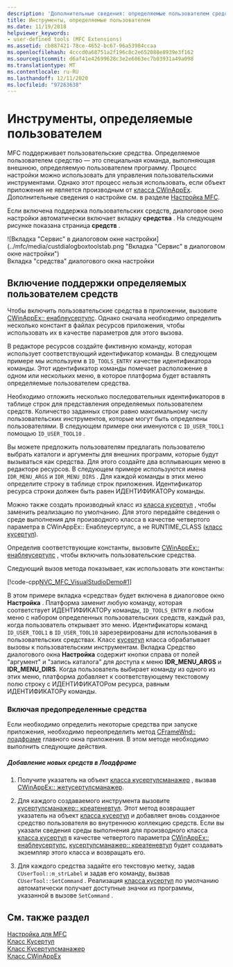 ```yaml
---
description: 'Дополнительные сведения: определяемые пользователем средства'
title: Инструменты, определяемые пользователем
ms.date: 11/19/2018
helpviewer_keywords:
- user-defined tools (MFC Extensions)
ms.assetid: cb887421-78ce-4652-bc67-96a53984ccaa
ms.openlocfilehash: 4cccd0a68751a2f196c8c2e652088e8939e3f162
ms.sourcegitcommit: d6af41e42699628c3e2e6063ec7b03931a49a098
ms.translationtype: MT
ms.contentlocale: ru-RU
ms.lasthandoff: 12/11/2020
ms.locfileid: "97263638"
---
```

# <a name="user-defined-tools"></a>Инструменты, определяемые пользователем

MFC поддерживает пользовательские средства. Определяемое пользователем средство — это специальная команда, выполняющая внешнюю, определяемую пользователем программу. Процесс настройки можно использовать для управления пользовательскими инструментами. Однако этот процесс нельзя использовать, если объект приложения не является производным от [класса CWinAppEx](../mfc/reference/cwinappex-class.md). Дополнительные сведения о настройке см. в разделе [Настройка MFC](../mfc/customization-for-mfc.md).

Если включена поддержка пользовательских средств, диалоговое окно настройки автоматически включает вкладку **средства** . На следующем рисунке показана страница **средств** .

![Вкладка "Сервис" в диалоговом окне настройки](../mfc/media/custdialogboxtoolstab.png "Вкладка "Сервис" в диалоговом окне настройки") <br/>
Вкладка "средства" диалогового окна настройки

## <a name="enabling-user-defined-tools-support"></a>Включение поддержки определяемых пользователем средств

Чтобы включить пользовательские средства в приложении, вызовите [CWinAppEx:: енаблеусертулс](../mfc/reference/cwinappex-class.md#enableusertools). Однако сначала необходимо определить несколько констант в файлах ресурсов приложения, чтобы использовать их в качестве параметров для этого вызова.

В редакторе ресурсов создайте фиктивную команду, которая использует соответствующий идентификатор команды. В следующем примере мы используем в `ID_TOOLS_ENTRY` качестве идентификатора команды. Этот идентификатор команды помечает расположение в одном или нескольких меню, в которое платформа будет вставлять определяемые пользователем средства.

Необходимо отложить несколько последовательных идентификаторов в таблице строк для представления определяемых пользователем средств. Количество заданных строк равно максимальному числу пользовательских инструментов, которые могут быть определены пользователями. В следующем примере они именуются с `ID_USER_TOOL1` помощью `ID_USER_TOOL10` .

Вы можете предложить пользователям предлагать пользователю выбрать каталоги и аргументы для внешних программ, которые будут вызываться как средства. Для этого создайте два всплывающих меню в редакторе ресурсов. В следующем примере используются имена `IDR_MENU_ARGS` и `IDR_MENU_DIRS` . Для каждой команды в этих меню определите строку в таблице строк приложения. Идентификатор ресурса строки должен быть равен ИДЕНТИФИКАТОРу команды.

Можно также создать производный класс из [класса кусертул](../mfc/reference/cusertool-class.md) , чтобы заменить реализацию по умолчанию. Для этого передайте сведения о среде выполнения для производного класса в качестве четвертого параметра в CWinAppEx:: Енаблеусертулс, а не RUNTIME_CLASS ([класс кусертул](../mfc/reference/cusertool-class.md)).

Определив соответствующие константы, вызовите [CWinAppEx:: енаблеусертулс](../mfc/reference/cwinappex-class.md#enableusertools) , чтобы включить пользовательские средства.

Следующий вызов метода показывает, как использовать эти константы:

[!code-cpp[NVC_MFC_VisualStudioDemo#1](../mfc/codesnippet/cpp/user-defined-tools_1.cpp)]

В этом примере вкладка «средства» будет включена в диалоговое окно **Настройка** . Платформа заменит любую команду, которая соответствует ИДЕНТИФИКАТОРу команды, `ID_TOOLS_ENTRY` в любом меню с набором определенных пользовательских средств, каждый раз, когда пользователь открывает это меню. Идентификаторы команд `ID_USER_TOOL1` в `ID_USER_TOOL10` зарезервированы для использования в пользовательских средствах. Класс [кусертул](../mfc/reference/cusertool-class.md) класса обрабатывает вызовы к пользовательским инструментам. Вкладка Средство диалогового окна **Настройка** содержит кнопки справа от полей "аргумент" и "запись каталога" для доступа к меню **IDR_MENU_ARGS** и **IDR_MENU_DIRS**. Когда пользователь выбирает команду из одного из этих меню, платформа добавляет к соответствующему текстовому полю строку с ИДЕНТИФИКАТОРом ресурса, равным ИДЕНТИФИКАТОРу команды.

### <a name="including-predefined-tools"></a>Включая предопределенные средства

Если необходимо определить некоторые средства при запуске приложения, необходимо переопределить метод [CFrameWnd:: лоадфраме](../mfc/reference/cframewnd-class.md#loadframe) главного окна приложения. В этом методе необходимо выполнить следующие действия.

##### <a name="to-add-new-tools-in-loadframe"></a>Добавление новых средств в Лоадфраме

1. Получите указатель на объект [класса кусертулсманажер](../mfc/reference/cusertoolsmanager-class.md) , вызвав [CWinAppEx:: жетусертулсманажер](../mfc/reference/cwinappex-class.md#getusertoolsmanager).

1. Для каждого создаваемого инструмента вызовите [кусертулсманажер:: креатеневтул](../mfc/reference/cusertoolsmanager-class.md#createnewtool). Этот метод возвращает указатель на объект [класса кусертул](../mfc/reference/cusertool-class.md) и добавляет вновь созданное средство пользователя во внутреннюю коллекцию средств. Если вы указали сведения среды выполнения для производного класса [класса кусертул](../mfc/reference/cusertool-class.md) в качестве четвертого параметра [CWinAppEx:: енаблеусертулс](../mfc/reference/cwinappex-class.md#enableusertools), [кусертулсманажер:: креатеневтул](../mfc/reference/cusertoolsmanager-class.md#createnewtool) будет создавать экземпляр этого класса и возвращать его.

1. Для каждого средства задайте его текстовую метку, задав `CUserTool::m_strLabel` и задав его команду, вызвав `CUserTool::SetCommand` . Реализация [класса кусертул](../mfc/reference/cusertool-class.md) по умолчанию автоматически получает доступные значки из программы, указанной в вызове `SetCommand` .

## <a name="see-also"></a>См. также раздел

[Настройка для MFC](../mfc/customization-for-mfc.md)<br/>
[Класс Кусертул](../mfc/reference/cusertool-class.md)<br/>
[Класс Кусертулсманажер](../mfc/reference/cusertoolsmanager-class.md)<br/>
[Класс CWinAppEx](../mfc/reference/cwinappex-class.md)
